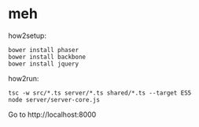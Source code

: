 # meh

how2setup:

    bower install phaser
    bower install backbone
    bower install jquery

how2run:

    tsc -w src/*.ts server/*.ts shared/*.ts --target ES5
    node server/server-core.js

Go to http://localhost:8000

